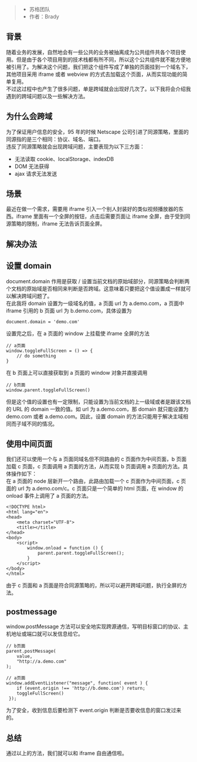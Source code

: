 > * 苏格团队
> * 作者：Brady

## 背景

随着业务的发展，自然地会有一些公共的业务被抽离成为公共组件共各个项目使用。但是由于各个项目用到的技术栈都有所不同，所以这个公共组件就不能方便地被引用了。为解决这个问题，我们把这个组件写成了单独的页面挂到一个域名下，其他项目采用 iframe 或者 webview 的方式去加载这个页面，从而实现功能的简单复用。\
不过这过程中也产生了很多问题，单是跨域就会出现好几次了。以下我将会介绍我遇到的跨域问题以及一些解决方法。

## 为什么会跨域

为了保证用户信息的安全，95 年的时候 Netscape 公司引进了同源策略，里面的同源指的是三个相同：协议、域名、端口。\
违反了同源策略就会出现跨域问题，主要表现为以下三方面：

* 无法读取 cookie、localStorage、indexDB
* DOM 无法获得
* ajax 请求无法发送

## 场景

最近在做一个需求，需要用 iframe 引入一个别人封装好的类似视频播放器的东西。iframe 里面有一个全屏的按钮，点击后需要页面让 iframe 全屏，由于受到同源策略的限制，iframe 无法告诉页面全屏。

## 解决办法

## 设置 domain

document.domain 作用是获取 / 设置当前文档的原始域部分，同源策略会判断两个文档的原始域是否相同来判断是否跨域。这意味着只要把这个值设置成一样就可以解决跨域问题了。\
在此我将 domain 设置为一级域名的值，a 页面 url 为 a.demo.com，a 页面中 iframe 引用的 b 页面 url 为 b.demo.com，具体设置为

```
document.domain = 'demo.com'
```

设置完之后，在 a 页面的 window 上挂载使 iframe 全屏的方法

```
// a页面
window.toggleFullScreen = () => {
    // do something
}
```

在 b 页面上可以直接获取到 a 页面的 window 对象并直接调用

```
// b页面
window.parent.toggleFullScreen()
```

但是这个值的设置也有一定限制，只能设置为当前文档的上一级域或者是跟该文档的 URL 的 domain 一致的值。如 url 为 a.demo.com，那 domain 就只能设置为 demo.com 或者 a.demo.com。因此，设置 domain 的方法只能用于解决主域相同而子域不同的情况。

## 使用中间页面

我们还可以使用一个与 a 页面同域名但不同路由的 c 页面作为中间页面，b 页面加载 c 页面，c 页面调用 a 页面的方法，从而实现 b 页面调用 a 页面的方法。具体操作如下：\
在 a 页面的 node 层新开一个路由，此路由加载一个 c 页面作为中间页面，c 页面的 url 为 a.demo.com/c。c 页面只是一个简单的 html 页面，在 window 的 onload 事件上调用了 a 页面的方法。

```
<!DOCTYPE html>
<html lang="en">
<head>
    <meta charset="UTF-8">
    <title></title>
</head>
<body>
    <script>
        window.onload = function () {
            parent.parent.toggleFullScreen();
        }
    </script>
</body>
</html>
```

由于 c 页面和 a 页面是符合同源策略的，所以可以避开跨域问题，执行全屏的方法。

## postmessage

window\.postMessage 方法可以安全地实现跨源通信，写明目标窗口的协议、主机地址或端口就可以发信息给它。

```
// b页面
parent.postMessage(
    value,
    "http://a.demo.com"
);
```

```
// a页面
window.addEventListener("message", function( event ) {
    if (event.origin !== 'http://b.demo.com') return;
    toggleFullScreen()
 });
```

为了安全，收到信息后要检测下 event.origin 判断是否要收信息的窗口发过来的。

## 总结

通过以上的方法，我们就可以和 iframe 自由通信啦。
